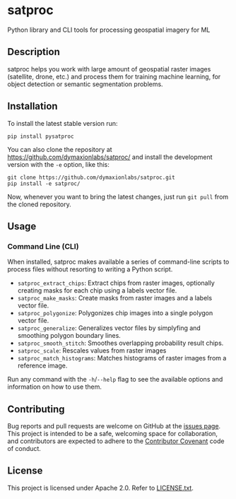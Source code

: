 # satproc

Python library and CLI tools for processing geospatial imagery for ML

## Description

satproc helps you work with large amount of geospatial raster images
(satellite, drone, etc.) and process them for training machine learning, for
object detection or semantic segmentation problems.

## Installation

To install the latest stable version run:

```
pip install pysatproc
```

You can also clone the repository at https://github.com/dymaxionlabs/satproc/
and install the development version with the `-e` option, like this:

```
git clone https://github.com/dymaxionlabs/satproc.git
pip install -e satproc/
```

Now, whenever you want to bring the latest changes, just run `git pull` from the
cloned repository.

## Usage

### Command Line (CLI)

When installed, satproc makes available a series of command-line scripts to
process files without resorting to writing a Python script.

* `satproc_extract_chips`: Extract chips from raster images, optionally creating
  masks for each chip using a labels vector file.
* `satproc_make_masks`: Create masks from raster images and a labels vector file.
* `satproc_polygonize`: Polygonizes chip images into a single polygon vector file.
* `satproc_generalize`: Generalizes vector files by simplyfing and smoothing polygon boundary lines.
* `satproc_smooth_stitch`: Smoothes overlapping probability result chips.
* `satproc_scale`: Rescales values from raster images
* `satproc_match_histograms`: Matches histograms of raster images from a reference image.

Run any command with the `-h`/`--help` flag to see the available options and
information on how to use them.

## Contributing

Bug reports and pull requests are welcome on GitHub at the [issues
page](https://github.com/dymaxionlabs/satproc). This project is intended to be
a safe, welcoming space for collaboration, and contributors are expected to
adhere to the [Contributor Covenant](http://contributor-covenant.org) code of
conduct.

## License

This project is licensed under Apache 2.0. Refer to [LICENSE.txt](./LICENSE.txt).
